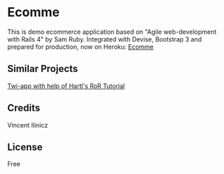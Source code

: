 Ecomme
=========

This is demo ecommerce application based on "Agile web-development with Rails 4" by Sam Ruby. Integrated with Devise, Bootstrap 3 and prepared for production, now on Heroku: [Ecomme](http://enigmatic-ridge-9065.herokuapp.com)




Similar Projects
-

[Twi-app with help of Hartl's RoR Tutorial](https://github.com/Ilinicz/twi_app)


Credits
--

Vincent Ilinicz

License
--

Free

